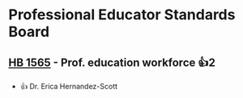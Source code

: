 # Professional Educator Standards Board

## [HB 1565](/bill/2023-24/hb/1565/) - Prof. education workforce 👍2  
* 👍 Dr. Erica Hernandez-Scott